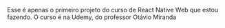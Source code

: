 Esse é apenas o primeiro projeto do curso de React Native Web que estou fazendo. O curso é na Udemy, do professor Otávio Miranda
